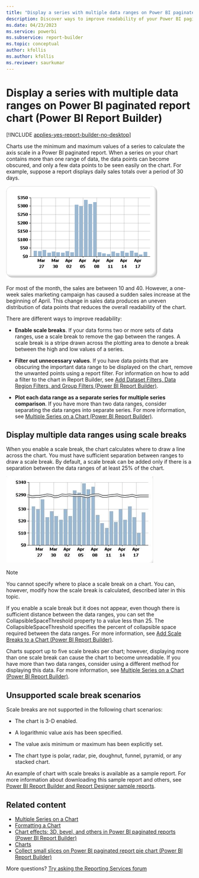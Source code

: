 ```yaml
---
title: "Display a series with multiple data ranges on Power BI paginated report chart | Microsoft Docs"
description: Discover ways to improve readability of your Power BI paginated report charts using scale breaks, filters, and by separating the data ranges in Power BI Report Builder. 
ms.date: 04/23/2023
ms.service: powerbi
ms.subservice: report-builder
ms.topic: conceptual
author: kfollis
ms.author: kfollis
ms.reviewer: saurkumar
---
```


# Display a series with multiple data ranges on Power BI paginated report chart (Power BI Report Builder)

[!INCLUDE [applies-yes-report-builder-no-desktop](../../../includes/applies-yes-report-builder-no-desktop.md)]

Charts use the minimum and maximum values of a series to calculate the axis scale in a Power BI paginated report. When a series on your chart contains more than one range of data, the data points can become obscured, and only a few data points to be seen easily on the chart. For example, suppose a report displays daily sales totals over a period of 30 days.  
  
 ![Screenshot of a chart with multiple data ranges.](./media/paginated-reports-visualizations/multiple-data-ranges-chart.gif "multiple-data-ranges-chart")  
  
 For most of the month, the sales are between 10 and 40. However, a one-week sales marketing campaign has caused a sudden sales increase at the beginning of April. This change in sales data produces an uneven distribution of data points that reduces the overall readability of the chart.  
  
 There are different ways to improve readability:  
  
- **Enable scale breaks**. If your data forms two or more sets of data ranges, use a scale break to remove the gap between the ranges. A scale break is a stripe drawn across the plotting area to denote a break between the high and low values of a series.  
  
- **Filter out unnecessary values**. If you have data points that are obscuring the important data range to be displayed on the chart, remove the unwanted points using a report filter. For information on how to add a filter to the chart in Report Builder, see [Add Dataset Filters, Data Region Filters, and Group Filters &#40;Power BI Report Builder&#41;](/sql/reporting-services/report-design/add-dataset-filters-data-region-filters-and-group-filters).  
  
- **Plot each data range as a separate series for multiple series comparison**. If you have more than two data ranges, consider separating the data ranges into separate series. For more information, see [Multiple Series on a Chart &#40;Power BI Report Builder&#41;](/sql/reporting-services/report-design/multiple-series-on-a-chart-report-builder-and-ssrs).  
  
 
  
## Display multiple data ranges using scale breaks

 When you enable a scale break, the chart calculates where to draw a line across the chart. You must have sufficient separation between ranges to draw a scale break. By default, a scale break can be added only if there is a separation between the data ranges of at least 25% of the chart.  
  
 ![Screenshot of a Chart with scale break.](./media/paginated-reports-visualizations/multiple-data-ranges-chart-scale-break.gif "multiple-data-ranges-chart-scale-break.")  
  
> [!NOTE]  
> You cannot specify where to place a scale break on a chart. You can, however, modify how the scale break is calculated, described later in this topic.  
  
 If you enable a scale break but it does not appear, even though there is sufficient distance between the data ranges, you can set the CollapsibleSpaceThreshold property to a value less than 25. The CollapsibleSpaceThreshold specifies the percent of collapsible space required between the data ranges. For more information, see [Add Scale Breaks to a Chart &#40;Power BI Report Builder&#41;](/sql/reporting-services/report-design/add-scale-breaks-to-a-chart-report-builder-and-ssrs).  
  
 Charts support up to five scale breaks per chart; however, displaying more than one scale break can cause the chart to become unreadable. If you have more than two data ranges, consider using a different method for displaying this data. For more information, see [Multiple Series on a Chart &#40;Power BI Report Builder&#41;](/sql/reporting-services/report-design/multiple-series-on-a-chart-report-builder-and-ssrs).  
  
## Unsupported scale break scenarios

 Scale breaks are not supported in the following chart scenarios:  
  
- The chart is 3-D enabled.  
  
- A logarithmic value axis has been specified.  
  
- The value axis minimum or maximum has been explicitly set.  
  
- The chart type is polar, radar, pie, doughnut, funnel, pyramid, or any stacked chart.  
  
 An example of chart with scale breaks is available as a sample report. For more information about downloading this sample report and others, see [Power BI Report Builder and Report Designer sample reports](https://go.microsoft.com/fwlink/?LinkId=198283).  

## Related content

- [Multiple Series on a Chart](/sql/reporting-services/report-design/multiple-series-on-a-chart-report-builder-and-ssrs)   
- [Formatting a Chart](/sql/reporting-services/report-design/formatting-a-chart-report-builder-and-ssrs)   
- [Chart effects: 3D, bevel, and others in Power BI paginated reports (Power BI Report Builder)](chart-effects-3d-bevel-other-report-builder.md)
- [Charts](charts-report-builder.md)
- [Collect small slices on Power BI paginated report pie chart (Power BI Report Builder)](collect-small-slices-pie-chart-report-builder.md)

More questions? [Try asking the Reporting Services forum](https://go.microsoft.com/fwlink/?LinkId=620231)